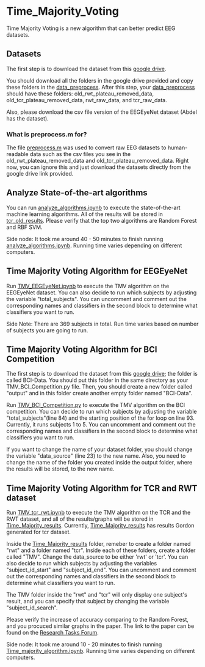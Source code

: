 # Time_Majority_Voting
Time Majority Voting is a new algorithm that can better predict EEG datasets. 

## Datasets

The first step is to download the dataset from this [google drive](https://drive.google.com/drive/u/1/folders/1dM5Lk2oBpfJrz6ByfYemG9eNkKJxpsAj).

You should download all the folders in the google drive provided and copy these folders in the [data_preprocess](data_preprocess). After this step, your [data_preprocess](data_preprocess) should have these folders: old_rwt_plateau_removed_data, old_tcr_plateau_removed_data, rwt_raw_data, and tcr_raw_data.

Also, please download the csv file version of the EEGEyeNet dataset (Abdel has the dataset).

### What is preprocess.m for?
The file [preprocess.m](data_preprocess/preprocess.m) was used to convert raw EEG datasets to human-readable data such as the csv files you see in the old_rwt_plateau_removed_data and old_tcr_plateau_removed_data. Right now, you can ignore this and just download the datasets directly from the google drive link provided.

## Analyze State-of-the-art algorithms

You can run [analyze_algorithms.ipynb](analyze_algorithms.ipynb) to execute the state-of-the-art machine learning algorithms. All of the results will be stored in [tcr_old_results](tcr_old_results). Please verify that the top two algorithms are Random Forest and RBF SVM. 

Side node: It took me around 40 - 50 minutes to finish running [analyze_algorithms.ipynb](analyze_algorithms.ipynb). Running time varies depending on different computers.

## Time Majority Voting Algorithm for EEGEyeNet

Run [TMV_EEGEyeNet.ipynb](TMV_EEGEyeNet.ipynb) to execute the TMV algorithm on the EEGEyeNet dataset. You can also decide to run which subjects by adjusting the variable "total_subjects". You can uncomment and comment out the corresponding names and classifiers in the second block to determine what classifiers you want to run. 

Side Note: There are 369 subjects in total. Run time varies based on number of subjects you are going to run.

## Time Majority Voting Algorithm for BCI Competition
The first step is to download the dataset from this [google drive](https://drive.google.com/drive/u/0/folders/1H-JAAqDg-2NwOyvTm4l1OuRgp6X0zOpB); the folder is called BCI-Data. You should put this folder in the same directory as your TMV_BCI_Competition.py file. Then, you should create a new folder called "output" and in this folder create another empty folder named "BCI-Data". 

Run [TMV_BCI_Competition.py](TMV_BCI_Competition.py) to execute the TMV algorithm on the BCI competition. You can decide to run which subjects by adjusting the variable "total_subjects"(line 84) and the starting position of the for loop on line 93. Currently, it runs subjects 1 to 5. You can uncomment and comment out the corresponding names and classifiers in the second block to determine what classifiers you want to run. 

If you want to change the name of your dataset folder, you should change the variable "data_source" (line 23) to the new name. Also, you need to change the name of the folder you created inside the output folder, where the results will be stored, to the new name.

## Time Majority Voting Algorithm for TCR and RWT dataset

Run [TMV_tcr_rwt.ipynb](TMV_tcr_rwt.ipynb) to execute the TMV algorithm on the TCR and the RWT dataset, and all of the results/graphs will be stored in [Time_Majority_results](Time_majority_results). Currently, [Time_Majority_results](Time_majority_results) has results Gordon generated for tcr dataset. 

Inside the [Time_Majority_results](Time_Majority_results) folder, remeber to create a folder named "rwt" and a folder named "tcr". Inside each of these folders, create a folder called "TMV". Change the data_source to be either 'rwt' or 'tcr'. You can also decide to run which subjects by adjusting the variables "subject_id_start" and "subject_id_end". You can uncomment and comment out the corresponding names and classifiers in the second block to determine what classifiers you want to run. 

The TMV folder inside the "rwt" and "tcr" will only display one subject's result, and you can specify that subject by changing the variable "subject_id_search".

Please verify the increase of accuracy comparing to the Random Forest, and you procuced similar graphs in the paper. The link to the paper can be found on the [Research Tasks Forum](https://xiaodongqu.com/viewtopic.php?f=9&t=182&p=757#p757).

Side node: It took me around 10 - 20 minutes to finish running [Time_majority_algorithm.ipynb](Time_majority_algorithm.ipynb). Running time varies depending on different computers.
